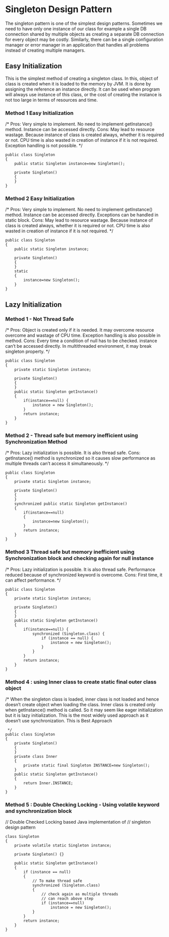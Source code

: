 # Singleton Design Pattern

The singleton pattern is one of the simplest design patterns. Sometimes we need to have only one instance of our class for example a single DB connection shared by multiple objects as creating a separate DB connection for every object may be costly. Similarly, there can be a single configuration manager or error manager in an application that handles all problems instead of creating multiple managers.


## Easy Initialization

This is the simplest method of creating a singleton class. In this, object of class is created when it is loaded to the memory by JVM.
It is done by assigning the reference an instance directly.
It can be used when program will always use instance of this class, 
or the cost of creating the instance is not too large in terms of resources and time.

### Method 1 Easy Initialization
/*
Pros:
Very simple to implement.
No need to implement getInstance() method. Instance can be accessed directly.
Cons:
May lead to resource wastage. Because instance of class is created always, whether it is required or not.
CPU time is also wasted in creation of instance if it is not required.
Exception handling is not possible.
 */
```
public class Singleton
{
	public static Singleton instance=new Singleton();
	
	private Singleton()
	{
	}
}

```
### Method 2 Easy Initialization

/*
Pros:
Very simple to implement.
No need to implement getInstance() method. Instance can be accessed directly.
Exceptions can be handled in static block.
Cons:
May lead to resource wastage. Because instance of class is created always, whether it is required or not.
CPU time is also wasted in creation of instance if it is not required.
 */
 
```
public class Singleton
{
	public static Singleton instance;
	
	private Singleton()
	{
	}
	static
	{
		instance=new Singleton();
	}
}
```


## Lazy Initialization


### Method 1  - Not Thread Safe

/*
Pros:
Object is created only if it is needed. It may overcome resource overcome and wastage of CPU time.
Exception handling is also possible in method.
Cons:
Every time a condition of null has to be checked.
instance can’t be accessed directly.
In multithreaded environment, it may break singleton property.
 */
 
```
public class Singleton
{
	private static Singleton instance;
	
	private Singleton()
	{
	}
	public static Singleton getInstance()
	{
		if(instance==null) {
			instance = new Singleton();
		}
		return instance;
	}
}
```

### Method 2 - Thread safe but memory inefficient using Synchronization Method

/*
Pros:
Lazy initialization is possible.
It is also thread safe.
Cons:
getInstance() method is synchronized so it causes slow performance as multiple threads can’t access it simultaneously.
 */
 
```
public class Singleton
{
	private static Singleton instance;
	
	private Singleton()
	{
	}
	synchronized public static Singleton getInstance()
	{
		if(instance==null)
		{
			instance=new Singleton();
		}
		return instance;
	}
}
```

### Method 3 Thread safe but memory inefficient using Synchronization block and checking again for null instance

/*
Pros:
Lazy initialization is possible.
It is also thread safe.
Performance reduced because of synchronized keyword is overcome.
Cons:
First time, it can affect performance.
 */
 
```
public class Singleton
{
	private static Singleton instance;
	
	private Singleton()
	{
	}
	public static Singleton getInstance()
	{
		if(instance==null) {
			synchronized (Singleton.class) {
				if (instance == null) {
					instance = new Singleton();
				}
			}
		}
		return instance;
	}
}

```
### Method 4 : using Inner class to create static final outer class object

/*
When the singleton class is loaded, inner class is not loaded and hence doesn’t create object when loading the class.
Inner class is created only when getInstance() method is called. So it may seem like eager initialization but it is lazy initialization.
This is the most widely used approach as it doesn’t use synchronization.
This is Best Approach

```
 */
public class Singleton
{
    private Singleton()
    {
    }
    private class Inner
    {
        private static final Singleton INSTANCE=new Singleton();
    }
    public static Singleton getInstance()
    {
        return Inner.INSTANCE;
    }
}
```

### Method 5 : Double Checking Locking - Using volatile keyword and synchronization block

// Double Checked Locking based Java implementation of
// singleton design pattern

```
class Singleton
{
    private volatile static Singleton instance;
 
    private Singleton() {}
 
    public static Singleton getInstance()
    {
        if (instance == null)
        {
            // To make thread safe
            synchronized (Singleton.class)
            {
                // check again as multiple threads
                // can reach above step
                if (instance==null)
                    instance = new Singleton();
            }
        }
        return instance;
    }
}

```



